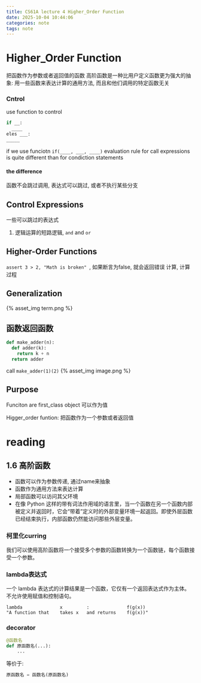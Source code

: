 ```yaml
---
title: CS61A lecture 4 Higher_Order Function
date: 2025-10-04 10:44:06
categories: note
tags: note
---
```

# Higher_Order Function
把函数作为参数或者返回值的函数
高阶函数是一种比用户定义函数更为强大的抽象: 用一些函数来表达计算的通用方法, 而且和他们调用的特定函数无关


### Cntrol
use function to control
```py
if __:
  ____
eles ___:
_____
```
if we use funciotn `if(____, ___, ____)` 
evaluation rule for call expressions is quite different than for condiction statements
#### the difference 

函数不会跳过调用, 表达式可以跳过, 或者不执行某些分支

## Control Expressions
一些可以跳过的表达式
1. 逻辑运算的短路逻辑, `and` and `or`

## Higher-Order Functions
`assert 3 > 2, "Math is broken" `, 如果断言为false, 就会返回错误
计算, 计算过程
## Generalization
{% asset_img term.png %}

## 函数返回函数
```py
def make_adder(n):
  def adder(k):
    return k + n
  return adder
```
call `make_adder(1)(2)`
{% asset_img image.png %}

## Purpose
Funciton are first_class object 可以作为值

Higger_order funtion: 把函数作为一个参数或者返回值

# reading
## 1.6 高阶函数
- 函数可以作为参数传递, 通过name来抽象
- 函数作为通用方法来表达计算
- 局部函数可以访问其父环境
- 在像 Python 这样的带有词法作用域的语言里，当一个函数在另一个函数内部被定义并返回时，它会“带着”定义时的外部变量环境一起返回。即使外层函数已经结束执行，内部函数仍然能访问那些外层变量。

### 柯里化curring
我们可以使用高阶函数将一个接受多个参数的函数转换为一个函数链，每个函数接受一个参数。

### lambda表达式
一个 lambda 表达式的计算结果是一个函数，它仅有一个返回表达式作为主体。不允许使用赋值和控制语句。
```
lambda              x         :              f(g(x))
"A function that    takes x   and returns    f(g(x))"
```

### decorator
```py
@函数名
def 原函数名(...):
    ...
```

等价于:
```py
原函数名 = 函数名(原函数名)
```

